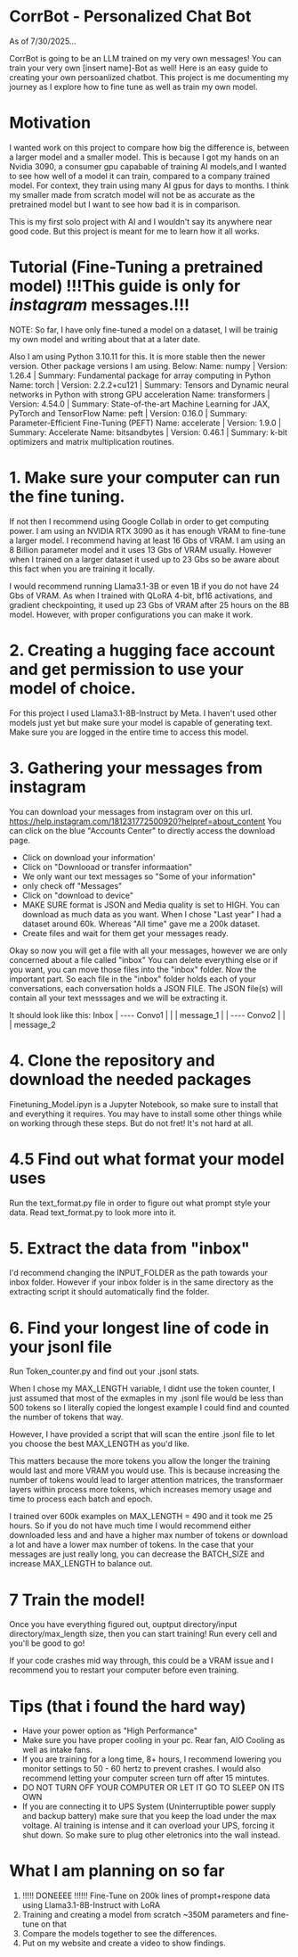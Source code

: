 # CorrBot - Personalized Chat Bot

As of 7/30/2025...

CorrBot is going to be an LLM trained on my very own messages! You can train your very own [insert name]-Bot as well! Here is an easy guide to creating your own persoanlized chatbot. This project is me documenting my journey as I explore how to fine tune as well as train my own model.

# Motivation

I wanted work on this project to compare how big the difference is, between a larger model and a smaller model. This is because I got my hands on an Nvidia 3090, a consumer gpu capabable of training AI models,and I wanted to see how well of a model it can train, compared to a company trained model. For context, they train using many AI gpus for days to months. I think my smaller made from scratch model will not be as accurate as the pretrained model but I want to see how bad it is in comparison.

This is my first solo project with AI and I wouldn't say its anywhere near good code. But this project is meant for me to learn how it all works.

# Tutorial (Fine-Tuning a pretrained model) !!!This guide is only for *instagram* messages.!!!

NOTE: So far, I have only fine-tuned a model on a dataset, I will be trainig my own model and writing about that at a later date.

Also I am using Python 3.10.11 for this. It is more stable then the newer version. Other package versions I am using. Below:
Name: numpy | Version: 1.26.4 | Summary: Fundamental package for array computing in Python
Name: torch | Version: 2.2.2+cu121 | Summary: Tensors and Dynamic neural networks in Python with strong GPU acceleration
Name: transformers | Version: 4.54.0 | Summary: State-of-the-art Machine Learning for JAX, PyTorch and TensorFlow
Name: peft | Version: 0.16.0 | Summary: Parameter-Efficient Fine-Tuning (PEFT)
Name: accelerate | Version: 1.9.0 | Summary: Accelerate
Name: bitsandbytes | Version: 0.46.1 | Summary: k-bit optimizers and matrix multiplication routines.


# 1. Make sure your computer can run the fine tuning.

If not then I recommend using Google Collab in order to get computing power. I am using an NVIDIA RTX 3090 as it has enough VRAM to fine-tune a larger model. I recommend having at least 16 Gbs of VRAM.
I am using an 8 Billion parameter model and it uses 13 Gbs of VRAM usually. However when I trained on a larger dataset it used up to 23 Gbs so be aware about this fact when you are training it locally.

I would recommend running Llama3.1-3B or even 1B if you do not have 24 Gbs of VRAM.
As when I trained with QLoRA 4-bit, bf16 activations, and gradient checkpointing, it used up 23 Gbs of VRAM after 25 hours on the 8B model. 
However, with proper configurations you can make it work.

# 2. Creating a hugging face account and get permission to use your model of choice.
For this project I used Llama3.1-8B-Instruct by Meta. I haven't used other models just yet but make sure your model is capable of generating text. Make sure you are logged in the entire time to access this model.

# 3. Gathering your messages from instagram
You can download your messages from instagram over on this url.
https://help.instagram.com/181231772500920?helpref=about_content
You can click on the blue "Accounts Center" to directly access the download page.
- Click on download your information'
- Click on "Downlooad or transfer informaation"
- We only want our text messages so "Some of your information"
- only check off "Messages"
- Click on "download to device"
- MAKE SURE format is JSON and Media quality is set to HIGH. 
You can download as much data as you want. When I chose "Last year" I had a dataset around 60k. Whereas "All time" gave me a 200k dataset.
- Create files and wait for them get your messages ready.

Okay so now you will get a file with all your messages, however we are only concerned about a file called "inbox"
You can delete everything else or if you want, you can move those files into the "inbox" folder.
Now the important part. So each file in the "inbox" folder holds each of your conversations, each conversation holds a JSON FILE.
The JSON file(s) will contain all your text messsages and we will be extracting it.

It should look like this:
Inbox
| ---- Convo1
|         |
|      message_1
|
| ---- Convo2
|         |
|      message_2


# 4. Clone the repository and download the needed packages
Finetuning_Model.ipyn is a Jupyter Notebook, so make sure to install that and everything it requires. You may have to install some other things while on working through these steps. But do not fret! It's not hard at all.

# 4.5 Find out what format your model uses
Run the text_format.py file in order to figure out what prompt style your data. 
Read text_format.py to look more into it.


# 5. Extract the data from "inbox"
I'd recommend changing the INPUT_FOLDER as the path towards your inbox folder.
However if your inbox folder is in the same directory as the extracting script
it should automatically find the folder.

# 6. Find your longest line of code in your jsonl file
Run Token_counter.py and find out your .jsonl stats.

When I chose my MAX_LENGTH variable, I didnt use the token counter, I just assumed that most of the exmaples in my .jsonl file would be less than 500 tokens so I literally copied the longest example I could find and counted the number of tokens that way.

However, I have provided a script that will scan the entire .jsonl file to let you choose the best MAX_LENGTH as you'd like.

This matters because the more tokens you allow the longer the training would last and more VRAM you would use. This is because increasing the number of tokens would lead to larger attention matrices, the transformaer layers within process more tokens, which increases memory usage and time to process each batch and epoch.

I trained over 600k examples on MAX_LENGTH = 490 and it took me 25 hours. So if you do not have much time I would recommend either downloaded less and and have a higher max number of tokens or download a lot and have a lower max number of tokens.
In the case that your messages are just really long, you can decrease the BATCH_SIZE and increase MAX_LENGTH to balance out.

# 7 Train the model!
Once you have everything figured out, ouptput directory/input directory/max_length size, then
you can start training! Run every cell and you'll be good to go!

If your code crashes mid way through, this could be a VRAM issue and I recommend you to restart your computer before even training. 

# Tips (that i found the hard way)
- Have your power option as "High Performance"
- Make sure you have proper cooling in your pc. Rear fan, AIO Cooling as well as intake fans.
- If you are training for a long time, 8+ hours, I recommend lowering you monitor settings to 50 - 60 hertz to prevent crashes. I would also recommend letting your computer screen turn off after 15 mintutes.
- DO NOT TURN OFF YOUR COMPUTER OR LET IT GO TO SLEEP ON ITS OWN
- If you are connecting it to UPS System (Uninterruptible power supply and backup battery) make sure that you keep the load under the max voltage. AI training is intense and it can overload your UPS, forcing it shut down. So make sure to plug other eletronics into the wall instead. 

# What I am planning on so far

1. !!!!! DONEEEE !!!!!!   Fine-Tune on 200k lines of prompt+respone data using Llama3.1-8B-Instruct with LoRA
2. Training and creating a model from scratch ~350M parameters and fine-tune on that
4. Compare the models together to see the differences.
5. Put on my website and create a video to show findings.
